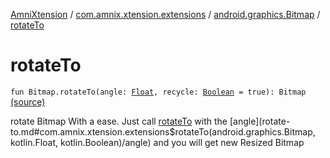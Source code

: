 [AmniXtension](../../index.md) / [com.amnix.xtension.extensions](../index.md) / [android.graphics.Bitmap](index.md) / [rotateTo](./rotate-to.md)

# rotateTo

`fun Bitmap.rotateTo(angle: `[`Float`](https://kotlinlang.org/api/latest/jvm/stdlib/kotlin/-float/index.html)`, recycle: `[`Boolean`](https://kotlinlang.org/api/latest/jvm/stdlib/kotlin/-boolean/index.html)` = true): Bitmap` [(source)](https://github.com/AmniX/AmniXTension/tree/master/AmniXtension/src/main/java/com/amnix/xtension/extensions/BitmapExtensions.kt#L126)

rotate Bitmap With a ease. Just call [rotateTo](./rotate-to.md) with the [angle](rotate-to.md#com.amnix.xtension.extensions$rotateTo(android.graphics.Bitmap, kotlin.Float, kotlin.Boolean)/angle) and you will get new Resized Bitmap

